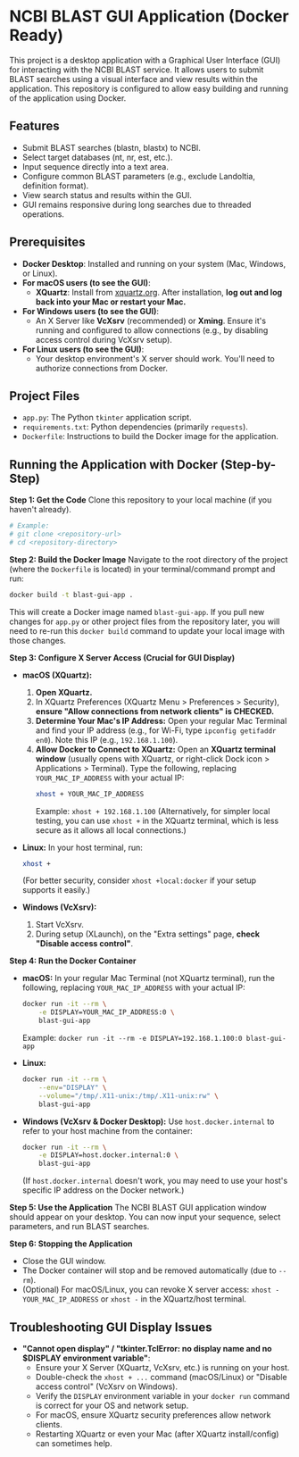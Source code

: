 # NCBI BLAST GUI Application (Docker Ready)

This project is a desktop application with a Graphical User Interface (GUI) for interacting with the NCBI BLAST service. It allows users to submit BLAST searches using a visual interface and view results within the application. This repository is configured to allow easy building and running of the application using Docker.

## Features
- Submit BLAST searches (blastn, blastx) to NCBI.
- Select target databases (nt, nr, est, etc.).
- Input sequence directly into a text area.
- Configure common BLAST parameters (e.g., exclude Landoltia, definition format).
- View search status and results within the GUI.
- GUI remains responsive during long searches due to threaded operations.

## Prerequisites
- **Docker Desktop**: Installed and running on your system (Mac, Windows, or Linux).
- **For macOS users (to see the GUI)**:
    - **XQuartz**: Install from [xquartz.org](https://www.xquartz.org/). After installation, **log out and log back into your Mac or restart your Mac.**
- **For Windows users (to see the GUI)**:
    - An X Server like **VcXsrv** (recommended) or **Xming**. Ensure it's running and configured to allow connections (e.g., by disabling access control during VcXsrv setup).
- **For Linux users (to see the GUI)**:
    - Your desktop environment's X server should work. You'll need to authorize connections from Docker.

## Project Files
- `app.py`: The Python `tkinter` application script.
- `requirements.txt`: Python dependencies (primarily `requests`).
- `Dockerfile`: Instructions to build the Docker image for the application.

## Running the Application with Docker (Step-by-Step)

**Step 1: Get the Code**
Clone this repository to your local machine (if you haven't already).
```bash
# Example:
# git clone <repository-url>
# cd <repository-directory>
```

**Step 2: Build the Docker Image**
Navigate to the root directory of the project (where the `Dockerfile` is located) in your terminal/command prompt and run:
```bash
docker build -t blast-gui-app .
```
This will create a Docker image named `blast-gui-app`. If you pull new changes for `app.py` or other project files from the repository later, you will need to re-run this `docker build` command to update your local image with those changes.

**Step 3: Configure X Server Access (Crucial for GUI Display)**

*   **macOS (XQuartz):**
    1.  **Open XQuartz.**
    2.  In XQuartz Preferences (XQuartz Menu > Preferences > Security), **ensure "Allow connections from network clients" is CHECKED.**
    3.  **Determine Your Mac's IP Address:** Open your regular Mac Terminal and find your IP address (e.g., for Wi-Fi, type `ipconfig getifaddr en0`). Note this IP (e.g., `192.168.1.100`).
    4.  **Allow Docker to Connect to XQuartz:** Open an **XQuartz terminal window** (usually opens with XQuartz, or right-click Dock icon > Applications > Terminal). Type the following, replacing `YOUR_MAC_IP_ADDRESS` with your actual IP:
        ```bash
        xhost + YOUR_MAC_IP_ADDRESS
        ```
        Example: `xhost + 192.168.1.100`
        (Alternatively, for simpler local testing, you can use `xhost +` in the XQuartz terminal, which is less secure as it allows all local connections.)

*   **Linux:**
    In your host terminal, run:
    ```bash
    xhost +
    ```
    (For better security, consider `xhost +local:docker` if your setup supports it easily.)

*   **Windows (VcXsrv):**
    1.  Start VcXsrv.
    2.  During setup (XLaunch), on the "Extra settings" page, **check "Disable access control"**.

**Step 4: Run the Docker Container**

*   **macOS:**
    In your regular Mac Terminal (not XQuartz terminal), run the following, replacing `YOUR_MAC_IP_ADDRESS` with your actual IP:
    ```bash
    docker run -it --rm \
        -e DISPLAY=YOUR_MAC_IP_ADDRESS:0 \
        blast-gui-app
    ```
    Example: `docker run -it --rm -e DISPLAY=192.168.1.100:0 blast-gui-app`

*   **Linux:**
    ```bash
    docker run -it --rm \
        --env="DISPLAY" \
        --volume="/tmp/.X11-unix:/tmp/.X11-unix:rw" \
        blast-gui-app
    ```

*   **Windows (VcXsrv & Docker Desktop):**
    Use `host.docker.internal` to refer to your host machine from the container:
    ```bash
    docker run -it --rm \
        -e DISPLAY=host.docker.internal:0 \
        blast-gui-app
    ```
    (If `host.docker.internal` doesn't work, you may need to use your host's specific IP address on the Docker network.)

**Step 5: Use the Application**
The NCBI BLAST GUI application window should appear on your desktop. You can now input your sequence, select parameters, and run BLAST searches.

**Step 6: Stopping the Application**
- Close the GUI window.
- The Docker container will stop and be removed automatically (due to `--rm`).
- (Optional) For macOS/Linux, you can revoke X server access: `xhost - YOUR_MAC_IP_ADDRESS` or `xhost -` in the XQuartz/host terminal.

## Troubleshooting GUI Display Issues
- **"Cannot open display" / "tkinter.TclError: no display name and no $DISPLAY environment variable"**:
    - Ensure your X Server (XQuartz, VcXsrv, etc.) is running on your host.
    - Double-check the `xhost + ...` command (macOS/Linux) or "Disable access control" (VcXsrv on Windows).
    - Verify the `DISPLAY` environment variable in your `docker run` command is correct for your OS and network setup.
    - For macOS, ensure XQuartz security preferences allow network clients.
    - Restarting XQuartz or even your Mac (after XQuartz install/config) can sometimes help.
```
